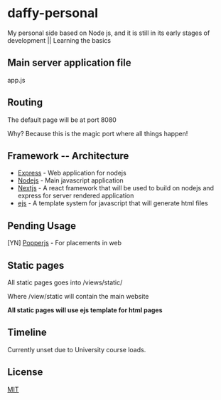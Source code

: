# daffy-personal
My personal side based on Node js, and it is still in its early stages of development || Learning the basics

## Main server application file
app.js

## Routing
The default page will be at port 8080

Why? Because this is the magic port where all things happen!

## Framework -- Architecture
* [Express](https://expressjs.com) - Web application for nodejs
* [Nodejs](https://nodejs.org) - Main javascript application
* [Nextjs](https://nextjs.org) - A react framework that will be used to build on nodejs and express for server rendered application
* [ejs](https://ejs.co/) - A template system for javascript that will generate html files

## Pending Usage
[YN] [Popperjs](https://popper.js.org/) - For placements in web

## Static pages
All static pages goes into /views/static/

Where /view/static will contain the main website

**All static pages will use ejs template for html pages**

## Timeline
Currently unset due to University course loads.

## License
[MIT](https://choosealicense.com/licenses/mit/)
